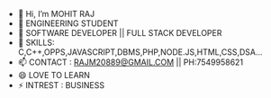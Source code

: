 - 👋 Hi, I’m MOHIT RAJ
- 👀 ENGINEERING STUDENT 
- 🌱 SOFTWARE DEVELOPER || FULL STACK DEVELOPER
- 💞️ SKILLS: C,C++,OPPS,JAVASCRIPT,DBMS,PHP,NODE.JS,HTML,CSS,DSA...
- 📫 CONTACT : RAJM20889@GMAIL.COM || PH:7549958621
- 😄 LOVE TO LEARN
- ⚡ INTREST : BUSINESS

<!---
raj20889/raj20889 is a ✨ special ✨ repository because its `README.md` (this file) appears on your GitHub profile.
You can click the Preview link to take a look at your changes.
--->
